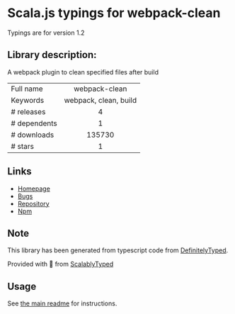 
# Scala.js typings for webpack-clean

Typings are for version 1.2

## Library description:
A webpack plugin to clean specified files after build

|                    |                 |
| ------------------ | :-------------: |
| Full name          | webpack-clean |
| Keywords           | webpack, clean, build |
| # releases         | 4 |
| # dependents       | 1 |
| # downloads        | 135730 |
| # stars            | 1 |

## Links
- [Homepage](https://github.com/allexcd/webpack-clean#readme)
- [Bugs](https://github.com/allexcd/webpack-clean/issues)
- [Repository](https://github.com/allexcd/webpack-clean)
- [Npm](https://www.npmjs.com/package/webpack-clean)
    


## Note
This library has been generated from typescript code from [DefinitelyTyped](https://definitelytyped.org).

Provided with :purple_heart: from [ScalablyTyped](https://github.com/oyvindberg/ScalablyTyped)

## Usage
See [the main readme](../../readme.md) for instructions.



